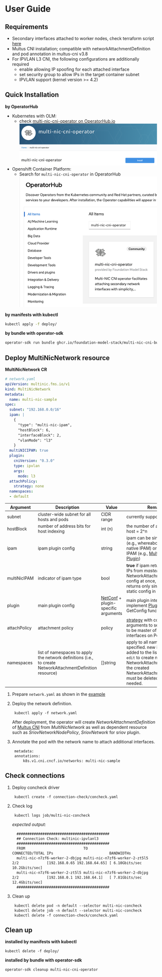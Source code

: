 # User Guide
## Requirements
- Secondary interfaces attached to worker nodes, check terraform script [here](./terraform/)
- Multus CNI installation; compatible with networkAttachmentDefinition and pod annotation in multus-cni v3.8
- For IPVLAN L3 CNI, the following configurations are additionally required
    * enable allowing IP spoofing for each attached interface
    * set security group to allow IPs in the target container subnet
    * IPVLAN support (kernel version >= 4.2)
## Quick Installation
**by OperatorHub**

- Kubernetes with OLM:
    * check [multi-nic-cni-operator on OperatorHub.io](https://operatorhub.io/operator/multi-nic-cni-operator)
    ![](../img/k8s-operatorhub.png)
- Openshift Container Platform:
    * Search for `multi-nic-cni-operator` in OperatorHub
    ![](../img/openshift-operatorhub.png)

**by manifests with kubectl**

```bash
kubectl apply -f deploy/
```
**by bundle with operator-sdk**

```bash
operator-sdk run bundle ghcr.io/foundation-model-stack/multi-nic-cni-bundle:v1.0.4
```
## Deploy MultiNicNetwork resource

**MultiNicNetwork CR**

```yaml
# network.yaml
apiVersion: multinic.fms.io/v1
kind: MultiNicNetwork
metadata:
  name: multi-nic-sample
spec:
  subnet: "192.168.0.0/16"
  ipam: |
    {
      "type": "multi-nic-ipam",
      "hostBlock": 6, 
      "interfaceBlock": 2,
      "vlanMode": "l3"
    }
  multiNICIPAM: true
  plugin:
    cniVersion: "0.3.0"
    type: ipvlan
    args: 
      mode: l3
  attachPolicy:
    strategy: none
  namespaces:
  - default
```

Argument|Description|Value|Remarks
---|---|---|---
subnet|cluster-wide subnet for all hosts and pods|CIDR range|currently support only v4
hostBlock|number of address bits for host indexing| int (n) | the number of assignable host = 2^n
ipam|ipam plugin config| string | ipam can be single-NIC IPAM (e.g., whereabouts, VPC-native IPAM) or multi-NIC IPAM (e.g., [Multi-NIC IPAM Plugin](../concept/multi-nic-ipam.md#ipam-configuration))
multiNicIPAM| indicator of ipam type | bool | **true** if ipam returns multiple IPs from *masters* key of NetworkAttachmentDefinition config at once, **false** if ipam returns only single IP from static config in ipam block
plugin|main plugin config|[NetConf](https://pkg.go.dev/github.com/containernetworking/cni/pkg/types#NetConf) + plugin-specific arguments | main plugin integration must implement [Plugin](https://github.com/foundation-model-stack/multi-nic-cni/blob/main/plugin/plugin.go) with GetConfig function
attachPolicy|attachment policy|policy|[strategy](../concept/policy.md) with corresponding arguments to select host NICs to be master of secondary interfaces on Pod
namespaces|list of namespaces to apply the network definitions (i.e., to create NetworkAttachmentDefinition resource)|[]string|apply to all namespace if not specified. new item can be added to the list by `kubectl edit` to create new NetworkAttachmentDefinition. the created NetworkAttachmentDefinition must be deleted manually if needed.

1. Prepare `network.yaml` as shown in the [example](#multinicnetwork)
    
2. Deploy the network definition.

        kubectl apply -f network.yaml

    After deployment, the operator will create *NetworkAttachmentDefinition* of [Multus CNI](multus) from *MultiNicNetwork* as well as dependent resource such as *SriovNetworkNodePolicy*, *SriovNetwork* for sriov plugin.

3. Annotate the pod with the network name to attach additional interfaces. 

        metadata:
        annotations:
            k8s.v1.cni.cncf.io/networks: multi-nic-sample

## Check connections
1. Deploy concheck driver
        
        kubectl create -f connection-check/concheck.yaml

2. Check log

        kubectl logs job/multi-nic-concheck

     *expected output:*
     
         ###########################################
         ## Connection Check: multinic-ipvlanl3
         ###########################################
         FROM                           TO                              CONNECTED/TOTAL IPs                          BANDWIDTHs
         multi-nic-n7zf6-worker-2-dbjpg multi-nic-n7zf6-worker-2-zt5l5  2/2             [192.168.0.65 192.168.64.65] [ 6.10Gbits/sec 10.2Gbits/sec]
         multi-nic-n7zf6-worker-2-zt5l5 multi-nic-n7zf6-worker-2-dbjpg  2/2             [192.168.0.1 192.168.64.1]   [ 7.81Gbits/sec 12.4Gbits/sec]
         ###########################################

3. Clean up

        kubectl delete pod -n default --selector multi-nic-concheck
        kubectl delete job -n default --selector multi-nic-concheck
        kubectl delete -f connection-check/concheck.yaml

## Clean up
**installed by manifests with kubectl**
```
kubectl delete -f deploy/
```
**installed by bundle with operator-sdk**
```
operator-sdk cleanup multi-nic-cni-operator
```
